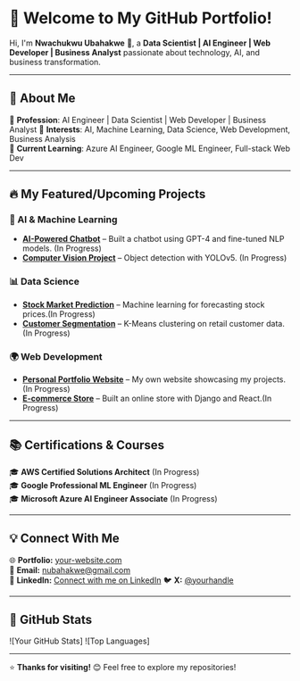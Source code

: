 # 🚀 Welcome to My GitHub Portfolio!

Hi, I'm **Nwachukwu Ubahakwe** 👋, a **Data Scientist | AI Engineer | Web Developer | Business Analyst** passionate about technology, AI, and business transformation.

---

## 📌 **About Me**
🔹 **Profession**: AI Engineer | Data Scientist | Web Developer | Business Analyst
🔹 **Interests**: AI, Machine Learning, Data Science, Web Development, Business Analysis  
🔹 **Current Learning**: Azure AI Engineer, Google ML Engineer, Full-stack Web Dev  

---

## 🔥 **My Featured/Upcoming Projects**
### 🌟 AI & Machine Learning
- **[AI-Powered Chatbot](https://github.com/your-username/chatbot)** – Built a chatbot using GPT-4 and fine-tuned NLP models. (In Progress)
- **[Computer Vision Project](https://github.com/your-username/computer-vision-project)** – Object detection with YOLOv5. (In Progress)

### 📊 Data Science
- **[Stock Market Prediction](https://github.com/your-username/stock-prediction)** – Machine learning for forecasting stock prices.(In Progress)
- **[Customer Segmentation](https://github.com/your-username/customer-segmentation)** – K-Means clustering on retail customer data.(In Progress)

### 🌍 Web Development
- **[Personal Portfolio Website](https://github.com/your-username/portfolio-website)** – My own website showcasing my projects.(In Progress)
- **[E-commerce Store](https://github.com/your-username/ecommerce-site)** – Built an online store with Django and React.(In Progress)

---

## 📚 **Certifications & Courses**
🎓 **AWS Certified Solutions Architect** (In Progress)  
🎓 **Google Professional ML Engineer** (In Progress)  
🎓 **Microsoft Azure AI Engineer Associate** (In Progress)  

---

## 💡 **Connect With Me**
🌐 **Portfolio:** [your-website.com](https://bit.ly/leanAi)  
📩 **Email:** nubahakwe@gmail.com  
💼 **LinkedIn:** [Connect with me on LinkedIn](https://linkedin.com/in/nwachukwu-ubahakwe-37a30921)
🐦 **X:** [@yourhandle](https://x.com/nwach_u)  

---

## 🚀 **GitHub Stats**
![Your GitHub Stats]
![Top Languages]

---

⭐ **Thanks for visiting!** 😊 Feel free to explore my repositories!
